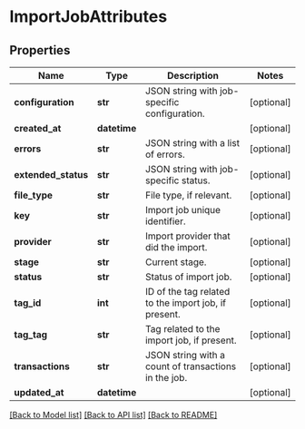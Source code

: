 # ImportJobAttributes

## Properties
Name | Type | Description | Notes
------------ | ------------- | ------------- | -------------
**configuration** | **str** | JSON string with job-specific configuration. | [optional] 
**created_at** | **datetime** |  | [optional] 
**errors** | **str** | JSON string with a list of errors. | [optional] 
**extended_status** | **str** | JSON string with job-specific status. | [optional] 
**file_type** | **str** | File type, if relevant. | [optional] 
**key** | **str** | Import job unique identifier. | [optional] 
**provider** | **str** | Import provider that did the import. | [optional] 
**stage** | **str** | Current stage. | [optional] 
**status** | **str** | Status of import job. | [optional] 
**tag_id** | **int** | ID of the tag related to the import job, if present. | [optional] 
**tag_tag** | **str** | Tag related to the import job, if present. | [optional] 
**transactions** | **str** | JSON string with a count of transactions in the job. | [optional] 
**updated_at** | **datetime** |  | [optional] 

[[Back to Model list]](../README.md#documentation-for-models) [[Back to API list]](../README.md#documentation-for-api-endpoints) [[Back to README]](../README.md)


